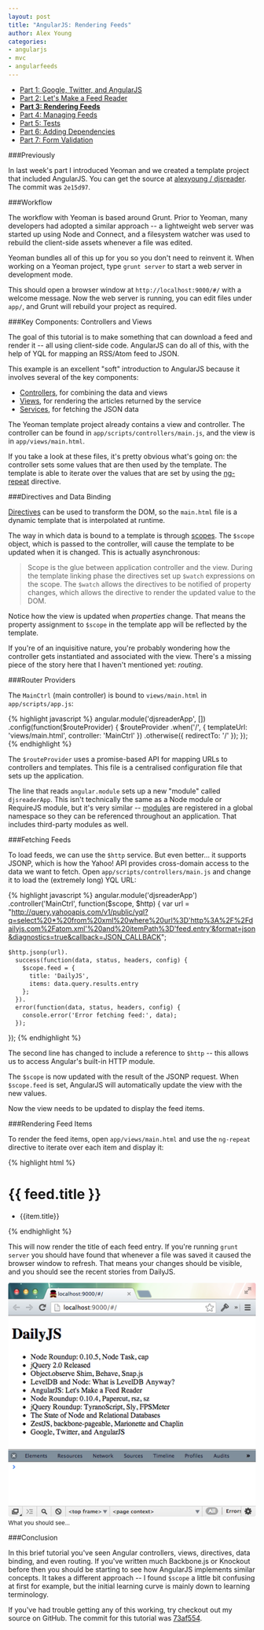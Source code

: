 ```yaml
---
layout: post
title: "AngularJS: Rendering Feeds"
author: Alex Young
categories: 
- angularjs
- mvc
- angularfeeds
---
```


<ul class="parts">
  <li><a href="http://dailyjs.com/2013/04/11/angularjs-1/">Part 1: Google, Twitter, and AngularJS</a></li>
  <li><a href="http://dailyjs.com/2013/04/18/angularjs-2/">Part 2: Let's Make a Feed Reader</a></li>
  <li><a href="http://dailyjs.com/2013/04/25/angularjs-3/"><strong>Part 3: Rendering Feeds</strong></a></li>
  <li><a href="http://dailyjs.com/2013/05/09/angularjs-4/">Part 4: Managing Feeds</a></li>
  <li><a href="http://dailyjs.com/2013/05/16/angularjs-5/">Part 5: Tests</a></li>
  <li><a href="http://dailyjs.com/2013/05/30/angularjs-6/">Part 6: Adding Dependencies</a></li>
  <li><a href="http://dailyjs.com/2013/06/06/angularjs-7/">Part 7: Form Validation</a></li>
</ul>

###Previously

In last week's part I introduced Yeoman and we created a template project that included AngularJS.  You can get the source at [alexyoung / djsreader](https://github.com/alexyoung/djsreader).  The commit was `2e15d97`.

###Workflow

The workflow with Yeoman is based around Grunt.  Prior to Yeoman, many developers had adopted a similar approach -- a lightweight web server was started up using Node and Connect, and a filesystem watcher was used to rebuild the client-side assets whenever a file was edited.

Yeoman bundles all of this up for you so you don't need to reinvent it.  When working on a Yeoman project, type `grunt server` to start a web server in development mode.

This should open a browser window at `http://localhost:9000/#/` with a welcome message.  Now the web server is running, you can edit files under `app/`, and Grunt will rebuild your project as required.

###Key Components: Controllers and Views

The goal of this tutorial is to make something that can download a feed and render it -- all using client-side code.  AngularJS can do all of this, with the help of YQL for mapping an RSS/Atom feed to JSON.

This example is an excellent "soft" introduction to AngularJS because it involves several of the key components:

* [Controllers](http://docs.angularjs.org/guide/dev_guide.mvc.understanding_controller), for combining the data and views
* [Views](http://docs.angularjs.org/guide/dev_guide.mvc.understanding_view), for rendering the articles returned by the service
* [Services](http://docs.angularjs.org/guide/dev_guide.services.understanding_services), for fetching the JSON data

The Yeoman template project already contains a view and controller.  The controller can be found in `app/scripts/controllers/main.js`, and the view is in `app/views/main.html`.

If you take a look at these files, it's pretty obvious what's going on: the controller sets some values that are then used by the template.  The template is able to iterate over the values that are set by using the [ng-repeat](http://docs.angularjs.org/api/ng.directive:ngRepeat) directive.

###Directives and Data Binding

[Directives](http://docs.angularjs.org/guide/directive) can be used to transform the DOM, so the `main.html` file is a dynamic template that is interpolated at runtime.

The way in which data is bound to a template is through [scopes](http://docs.angularjs.org/guide/scope).  The `$scope` object, which is passed to the controller, will cause the template to be updated when it is changed.  This is actually asynchronous:

> Scope is the glue between application controller and the view. During the template linking phase the directives set up `$watch` expressions on the scope. The `$watch` allows the directives to be notified of property changes, which allows the directive to render the updated value to the DOM.

Notice how the view is updated when _properties_ change.  That means the property assignment to `$scope` in the template app will be reflected by the template.

If you're of an inquisitive nature, you're probably wondering how the controller gets instantiated and associated with the view.  There's a missing piece of the story here that I haven't mentioned yet: _routing_.

###Router Providers

The `MainCtrl` (main controller) is bound to `views/main.html` in `app/scripts/app.js`:

{% highlight javascript %}
angular.module('djsreaderApp', [])
  .config(function($routeProvider) {
    $routeProvider
      .when('/', {
        templateUrl: 'views/main.html',
        controller: 'MainCtrl'
      })
      .otherwise({
        redirectTo: '/'
      });
  });
{% endhighlight %}

The `$routeProvider` uses a promise-based API for mapping URLs to controllers and templates.  This file is a centralised configuration file that sets up the application.

The line that reads `angular.module` sets up a new "module" called `djsreaderApp`.  This isn't technically the same as a Node module or RequireJS module, but it's very similar -- [modules](http://docs.angularjs.org/api/angular.module) are registered in a global namespace so they can be referenced throughout an application.  That includes third-party modules as well.

###Fetching Feeds

To load feeds, we can use the `$http` service.  But even better... it supports JSONP, which is how the Yahoo! API provides cross-domain access to the data we want to fetch.  Open `app/scripts/controllers/main.js` and change it to load the (extremely long) YQL URL:

{% highlight javascript %}
angular.module('djsreaderApp')
  .controller('MainCtrl', function($scope, $http) {
    var url = "http://query.yahooapis.com/v1/public/yql?q=select%20*%20from%20xml%20where%20url%3D'http%3A%2F%2Fdailyjs.com%2Fatom.xml'%20and%20itemPath%3D'feed.entry'&format=json&diagnostics=true&callback=JSON_CALLBACK";

    $http.jsonp(url).
      success(function(data, status, headers, config) {
        $scope.feed = {
          title: 'DailyJS',
          items: data.query.results.entry
        };
      }).
      error(function(data, status, headers, config) {
        console.error('Error fetching feed:', data);
      });
  });
{% endhighlight %}

The second line has changed to include a reference to `$http` -- this allows us to access Angular's built-in HTTP module.

The `$scope` is now updated with the result of the JSONP request.  When `$scope.feed` is set, AngularJS will automatically update the view with the new values.

Now the view needs to be updated to display the feed items.

###Rendering Feed Items

To render the feed items, open `app/views/main.html` and use the `ng-repeat` directive to iterate over each item and display it:

{% highlight html %}
<h1>{{ feed.title }}</h1>
<ul>
  <li ng-repeat="item in feed.items">{{item.title}}</li>
</ul>
{% endhighlight %}

This will now render the title of each feed entry.  If you're running `grunt server` you should have found that whenever a file was saved it caused the browser window to refresh.  That means your changes should be visible, and you should see the recent stories from DailyJS.

<div class="image">
  <img src="/images/posts/angular-feed.png" alt="AngularJS feed rendering" />
  <small>What you should see...</small>
</div>

###Conclusion

In this brief tutorial you've seen Angular controllers, views, directives, data binding, and even routing.  If you've written much Backbone.js or Knockout before then you should be starting to see how AngularJS implements similar concepts.  It takes a different approach -- I found `$scope` a little bit confusing at first for example, but the initial learning curve is mainly down to learning terminology.

If you've had trouble getting any of this working, try checkout out my source on GitHub.  The commit for this tutorial was [73af554](https://github.com/alexyoung/djsreader/tree/73af5543e323c9faef37ff2e4c158231f8374512).
